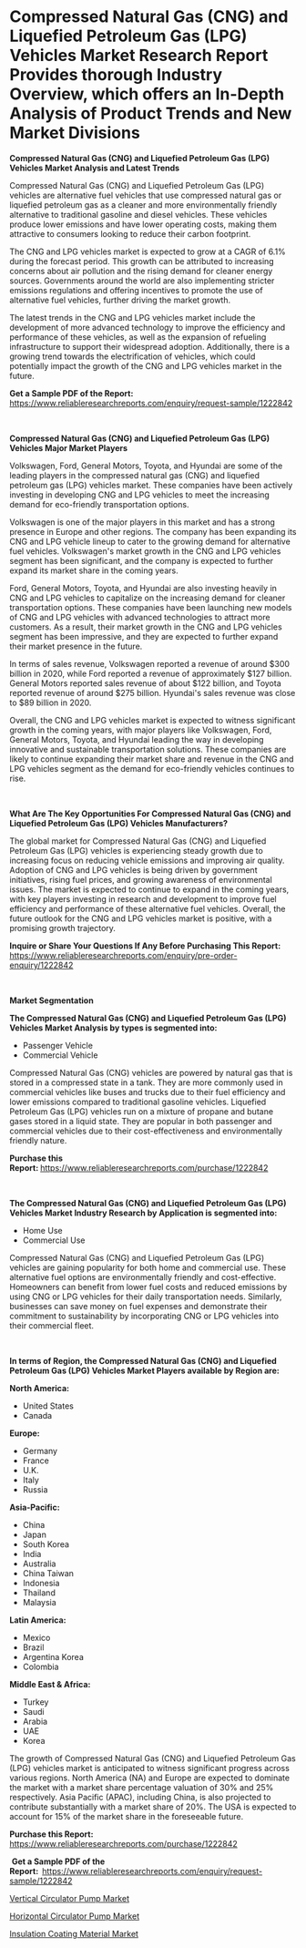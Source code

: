 <p><h1>Compressed Natural Gas (CNG) and Liquefied Petroleum Gas (LPG) Vehicles Market Research Report Provides thorough Industry Overview, which offers an In-Depth Analysis of Product Trends and New Market Divisions</h1></p><p><strong>Compressed Natural Gas (CNG) and Liquefied Petroleum Gas (LPG) Vehicles Market Analysis and Latest Trends</strong></p>
<p><p>Compressed Natural Gas (CNG) and Liquefied Petroleum Gas (LPG) vehicles are alternative fuel vehicles that use compressed natural gas or liquefied petroleum gas as a cleaner and more environmentally friendly alternative to traditional gasoline and diesel vehicles. These vehicles produce lower emissions and have lower operating costs, making them attractive to consumers looking to reduce their carbon footprint.</p><p>The CNG and LPG vehicles market is expected to grow at a CAGR of 6.1% during the forecast period. This growth can be attributed to increasing concerns about air pollution and the rising demand for cleaner energy sources. Governments around the world are also implementing stricter emissions regulations and offering incentives to promote the use of alternative fuel vehicles, further driving the market growth.</p><p>The latest trends in the CNG and LPG vehicles market include the development of more advanced technology to improve the efficiency and performance of these vehicles, as well as the expansion of refueling infrastructure to support their widespread adoption. Additionally, there is a growing trend towards the electrification of vehicles, which could potentially impact the growth of the CNG and LPG vehicles market in the future.</p></p>
<p><strong>Get a Sample PDF of the Report:&nbsp;</strong> <a href="https://www.reliableresearchreports.com/enquiry/request-sample/1222842">https://www.reliableresearchreports.com/enquiry/request-sample/1222842</a></p>
<p>&nbsp;</p>
<p><strong>Compressed Natural Gas (CNG) and Liquefied Petroleum Gas (LPG) Vehicles Major Market Players</strong></p>
<p><p>Volkswagen, Ford, General Motors, Toyota, and Hyundai are some of the leading players in the compressed natural gas (CNG) and liquefied petroleum gas (LPG) vehicles market. These companies have been actively investing in developing CNG and LPG vehicles to meet the increasing demand for eco-friendly transportation options.</p><p>Volkswagen is one of the major players in this market and has a strong presence in Europe and other regions. The company has been expanding its CNG and LPG vehicle lineup to cater to the growing demand for alternative fuel vehicles. Volkswagen's market growth in the CNG and LPG vehicles segment has been significant, and the company is expected to further expand its market share in the coming years.</p><p>Ford, General Motors, Toyota, and Hyundai are also investing heavily in CNG and LPG vehicles to capitalize on the increasing demand for cleaner transportation options. These companies have been launching new models of CNG and LPG vehicles with advanced technologies to attract more customers. As a result, their market growth in the CNG and LPG vehicles segment has been impressive, and they are expected to further expand their market presence in the future.</p><p>In terms of sales revenue, Volkswagen reported a revenue of around $300 billion in 2020, while Ford reported a revenue of approximately $127 billion. General Motors reported sales revenue of about $122 billion, and Toyota reported revenue of around $275 billion. Hyundai's sales revenue was close to $89 billion in 2020.</p><p>Overall, the CNG and LPG vehicles market is expected to witness significant growth in the coming years, with major players like Volkswagen, Ford, General Motors, Toyota, and Hyundai leading the way in developing innovative and sustainable transportation solutions. These companies are likely to continue expanding their market share and revenue in the CNG and LPG vehicles segment as the demand for eco-friendly vehicles continues to rise.</p></p>
<p>&nbsp;</p>
<p><strong>What Are The Key Opportunities For Compressed Natural Gas (CNG) and Liquefied Petroleum Gas (LPG) Vehicles Manufacturers?</strong></p>
<p><p>The global market for Compressed Natural Gas (CNG) and Liquefied Petroleum Gas (LPG) vehicles is experiencing steady growth due to increasing focus on reducing vehicle emissions and improving air quality. Adoption of CNG and LPG vehicles is being driven by government initiatives, rising fuel prices, and growing awareness of environmental issues. The market is expected to continue to expand in the coming years, with key players investing in research and development to improve fuel efficiency and performance of these alternative fuel vehicles. Overall, the future outlook for the CNG and LPG vehicles market is positive, with a promising growth trajectory.</p></p>
<p><strong>Inquire or Share Your Questions If Any Before Purchasing This Report:</strong> <a href="https://www.reliableresearchreports.com/enquiry/pre-order-enquiry/1222842">https://www.reliableresearchreports.com/enquiry/pre-order-enquiry/1222842</a></p>
<p>&nbsp;</p>
<p><strong>Market Segmentation</strong></p>
<p><strong>The Compressed Natural Gas (CNG) and Liquefied Petroleum Gas (LPG) Vehicles Market Analysis by types is segmented into:</strong></p>
<p><ul><li>Passenger Vehicle</li><li>Commercial Vehicle</li></ul></p>
<p><p>Compressed Natural Gas (CNG) vehicles are powered by natural gas that is stored in a compressed state in a tank. They are more commonly used in commercial vehicles like buses and trucks due to their fuel efficiency and lower emissions compared to traditional gasoline vehicles. Liquefied Petroleum Gas (LPG) vehicles run on a mixture of propane and butane gases stored in a liquid state. They are popular in both passenger and commercial vehicles due to their cost-effectiveness and environmentally friendly nature.</p></p>
<p><strong>Purchase this Report:&nbsp;</strong><a href="https://www.reliableresearchreports.com/purchase/1222842">https://www.reliableresearchreports.com/purchase/1222842</a></p>
<p>&nbsp;</p>
<p><strong>The Compressed Natural Gas (CNG) and Liquefied Petroleum Gas (LPG) Vehicles Market Industry Research by Application is segmented into:</strong></p>
<p><ul><li>Home Use</li><li>Commercial Use</li></ul></p>
<p><p>Compressed Natural Gas (CNG) and Liquefied Petroleum Gas (LPG) vehicles are gaining popularity for both home and commercial use. These alternative fuel options are environmentally friendly and cost-effective. Homeowners can benefit from lower fuel costs and reduced emissions by using CNG or LPG vehicles for their daily transportation needs. Similarly, businesses can save money on fuel expenses and demonstrate their commitment to sustainability by incorporating CNG or LPG vehicles into their commercial fleet.</p></p>
<p>&nbsp;</p>
<p><strong>In terms of Region, the Compressed Natural Gas (CNG) and Liquefied Petroleum Gas (LPG) Vehicles Market Players available by Region are:</strong></p>
<p>
    <p> <strong> North America: </strong>
        <ul>
            <li>United States</li>
            <li>Canada</li>
        </ul>
        </p> 
    <p> <strong> Europe: </strong>
        <ul>
            <li>Germany</li>
            <li>France</li>
            <li>U.K.</li>
            <li>Italy</li>
            <li>Russia</li>
        </ul>
        </p> 
    <p> <strong> Asia-Pacific: </strong>
        <ul>
            <li>China</li>
            <li>Japan</li>
            <li>South Korea</li>
            <li>India</li>
            <li>Australia</li>
            <li>China Taiwan</li>
            <li>Indonesia</li>
            <li>Thailand</li>
            <li>Malaysia</li>
        </ul>
        </p> 
    <p> <strong> Latin America: </strong>
        <ul>
            <li>Mexico</li>
            <li>Brazil</li>
            <li>Argentina Korea</li>
            <li>Colombia</li>
        </ul>
        </p> 
    <p> <strong> Middle East & Africa: </strong>
        <ul>
            <li>Turkey</li>
            <li>Saudi</li>
            <li>Arabia</li>
            <li>UAE</li>
            <li>Korea</li>
        </ul>
    </p>
    </p>
<p><p>The growth of Compressed Natural Gas (CNG) and Liquefied Petroleum Gas (LPG) vehicles market is anticipated to witness significant progress across various regions. North America (NA) and Europe are expected to dominate the market with a market share percentage valuation of 30% and 25% respectively. Asia Pacific (APAC), including China, is also projected to contribute substantially with a market share of 20%. The USA is expected to account for 15% of the market share in the foreseeable future.</p></p>
<p><strong>Purchase this Report: </strong><a href="https://www.reliableresearchreports.com/purchase/1222842">https://www.reliableresearchreports.com/purchase/1222842</a></p>
<p>&nbsp;<strong>Get a Sample PDF of the Report:&nbsp;&nbsp;</strong><a href="https://www.reliableresearchreports.com/enquiry/request-sample/1222842">https://www.reliableresearchreports.com/enquiry/request-sample/1222842</a></p>
<p><strong></strong></p>
<p><p><a href="https://view.publitas.com/reportprime-1/vertical-circulator-pump-market-insights-market-players-and-forecast-till-2030/">Vertical Circulator Pump Market</a></p><p><a href="https://view.publitas.com/reportprime-1/horizontal-circulator-pump-market-size-and-examines-its-market-scope-with-a-primary-focus-on-growth-opportunities-and-forecasted-trends-spanning-from-2023-to-2030/">Horizontal Circulator Pump Market</a></p><p><a href="https://view.publitas.com/reportprime-1/insulation-coating-material-market-size-reflecting-a-forecast-till-2030-market-by-type-by-application-and-by-geography/">Insulation Coating Material Market</a></p></p>